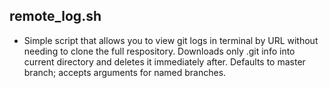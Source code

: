 ## remote_log.sh
* Simple script that allows you to view git logs in terminal by URL without needing to clone the full respository. Downloads only .git info into current directory and deletes it immediately after. Defaults to master branch; accepts arguments for named branches.
